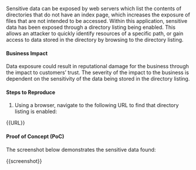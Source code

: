Sensitive data can be exposed by web servers which list the contents of directories that do not have an index page, which increases the exposure of files that are not intended to be accessed. Within this application, sensitive data has been exposed through a directory listing being enabled. This allows an attacker to quickly identify resources of a specific path, or gain access to data stored in the directory by browsing to the directory listing.

#### Business Impact

Data exposure could result in reputational damage for the business through the impact to customers’ trust. The severity of the impact to the business is dependent on the sensitivity of the data being stored in the directory listing.

#### Steps to Reproduce

1. Using a browser, navigate to the following URL to find that directory listing is enabled:

{{URL}}

#### Proof of Concept (PoC)

The screenshot below demonstrates the sensitive data found:

{{screenshot}}
